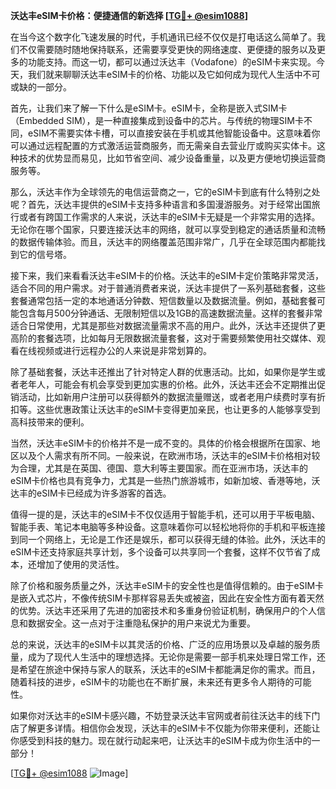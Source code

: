 **沃达丰eSIM卡价格：便捷通信的新选择 [[TG💪+ @esim1088](https://t.me/s/esim1088)]**

在当今这个数字化飞速发展的时代，手机通讯已经不仅仅是打电话这么简单了。我们不仅需要随时随地保持联系，还需要享受更快的网络速度、更便捷的服务以及更多的功能支持。而这一切，都可以通过沃达丰（Vodafone）的eSIM卡来实现。今天，我们就来聊聊沃达丰eSIM卡的价格、功能以及它如何成为现代人生活中不可或缺的一部分。

首先，让我们来了解一下什么是eSIM卡。eSIM卡，全称是嵌入式SIM卡（Embedded SIM），是一种直接集成到设备中的芯片。与传统的物理SIM卡不同，eSIM不需要实体卡槽，可以直接安装在手机或其他智能设备中。这意味着你可以通过远程配置的方式激活运营商服务，而无需亲自去营业厅或购买实体卡。这种技术的优势显而易见，比如节省空间、减少设备重量，以及更方便地切换运营商服务等。

那么，沃达丰作为全球领先的电信运营商之一，它的eSIM卡到底有什么特别之处呢？首先，沃达丰提供的eSIM卡支持多种语言和多国漫游服务。对于经常出国旅行或者有跨国工作需求的人来说，沃达丰的eSIM卡无疑是一个非常实用的选择。无论你在哪个国家，只要连接沃达丰的网络，就可以享受到稳定的通话质量和流畅的数据传输体验。而且，沃达丰的网络覆盖范围非常广，几乎在全球范围内都能找到它的信号塔。

接下来，我们来看看沃达丰eSIM卡的价格。沃达丰的eSIM卡定价策略非常灵活，适合不同的用户需求。对于普通消费者来说，沃达丰提供了一系列基础套餐，这些套餐通常包括一定的本地通话分钟数、短信数量以及数据流量。例如，基础套餐可能包含每月500分钟通话、无限制短信以及1GB的高速数据流量。这样的套餐非常适合日常使用，尤其是那些对数据流量需求不高的用户。此外，沃达丰还提供了更高阶的套餐选项，比如每月无限数据流量套餐，这对于需要频繁使用社交媒体、观看在线视频或进行远程办公的人来说是非常划算的。

除了基础套餐，沃达丰还推出了针对特定人群的优惠活动。比如，如果你是学生或者老年人，可能会有机会享受到更加实惠的价格。此外，沃达丰还会不定期推出促销活动，比如新用户注册可以获得额外的数据流量赠送，或者老用户续费时享有折扣等。这些优惠政策让沃达丰的eSIM卡变得更加亲民，也让更多的人能够享受到高科技带来的便利。

当然，沃达丰eSIM卡的价格并不是一成不变的。具体的价格会根据所在国家、地区以及个人需求有所不同。一般来说，在欧洲市场，沃达丰的eSIM卡价格相对较为合理，尤其是在英国、德国、意大利等主要国家。而在亚洲市场，沃达丰的eSIM卡价格也具有竞争力，尤其是一些热门旅游城市，如新加坡、香港等地，沃达丰的eSIM卡已经成为许多游客的首选。

值得一提的是，沃达丰的eSIM卡不仅仅适用于智能手机，还可以用于平板电脑、智能手表、笔记本电脑等多种设备。这意味着你可以轻松地将你的手机和平板连接到同一个网络上，无论是工作还是娱乐，都可以获得无缝的体验。此外，沃达丰的eSIM卡还支持家庭共享计划，多个设备可以共享同一个套餐，这样不仅节省了成本，还增加了使用的灵活性。

除了价格和服务质量之外，沃达丰eSIM卡的安全性也是值得信赖的。由于eSIM卡是嵌入式芯片，不像传统SIM卡那样容易丢失或被盗，因此在安全性方面有着天然的优势。沃达丰还采用了先进的加密技术和多重身份验证机制，确保用户的个人信息和数据安全。这一点对于注重隐私保护的用户来说尤为重要。

总的来说，沃达丰的eSIM卡以其灵活的价格、广泛的应用场景以及卓越的服务质量，成为了现代人生活中的理想选择。无论你是需要一部手机来处理日常工作，还是希望在旅途中保持与家人的联系，沃达丰的eSIM卡都能满足你的需求。而且，随着科技的进步，eSIM卡的功能也在不断扩展，未来还有更多令人期待的可能性。

如果你对沃达丰的eSIM卡感兴趣，不妨登录沃达丰官网或者前往沃达丰的线下门店了解更多详情。相信你会发现，沃达丰的eSIM卡不仅能为你带来便利，还能让你感受到科技的魅力。现在就行动起来吧，让沃达丰的eSIM卡成为你生活中的一部分！

[[TG💪+ @esim1088](https://t.me/s/esim1088) ![Image](https://i.postimg.cc/4NQfJmqS/Snipaste-2025-05-13-00-14-12.png)]